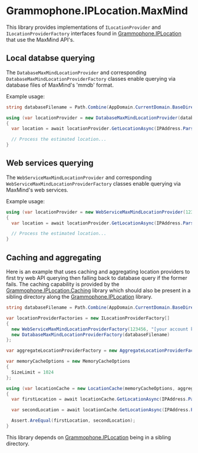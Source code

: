 # Grammophone.IPLocation.MaxMind

This library provides implementations of `ILocationProvider` and `ILocationProviderFactory` interfaces
found in [Grammophone.IPLocation](https://github.com/grammophone/Grammophone.IPLocation) that use the MaxMind API's.

## Local databse querying
The `DatabaseMaxMindLocationProvider` and corresponding `DatabaseMaxMindLocationProviderFactory` classes enable querying via database files
of MaxMind's 'mmdb' format.

Example usage:
```CS
string databaseFilename = Path.Combine(AppDomain.CurrentDomain.BaseDirectory, "GeoLite2-City.mmdb");

using (var locationProvider = new DatabaseMaxMindLocationProvider(databaseFilename))
{
  var location = await locationProvider.GetLocationAsync(IPAddress.Parse("[some IP address]"));

  // Process the estimated location...
}
```

## Web services querying
The `WebServiceMaxMindLocationProvider` and corresponding `WebServiceMaxMindLocationProviderFactory` classes enable querying via MaxMind's web services.

Example usage:
```CS
using (var locationProvider = new WebServiceMaxMindLocationProvider(123456, "[your account key]"))
{
  var location = await locationProvider.GetLocationAsync(IPAddress.Parse("[some IP address]));

  // Process the estimated location...
}
```

## Caching and aggregating
Here is an example that uses caching and aggregating location providers to first try web API querying then falling back to database query if the former fails.
The caching capability is provided by the [Grammophone.IPLocation.Caching](https://github.com/grammophone/Grammophone.IPLocation.Caching) library
which should also be present in a sibling directory along the [Grammophone.IPLocation](https://github.com/grammophone/Grammophone.IPLocation) library.
```CS
string databaseFilename = Path.Combine(AppDomain.CurrentDomain.BaseDirectory, "GeoLite2-City.mmdb");

var locationProviderFactories = new ILocationProviderFactory[]
{
  new WebServiceMaxMindLocationProviderFactory(123456, "[your account key]"),
  new DatabaseMaxMindLocationProviderFactory(databaseFilename)
};

var aggregateLocationProviderFactory = new AggregateLocationProviderFactory(locationProviderFactories);

var memoryCacheOptions = new MemoryCacheOptions
{
  SizeLimit = 1024
};

using (var locationCache = new LocationCache(memoryCacheOptions, aggregateLocationProviderFactory))
{
  var firstLocation = await locationCache.GetLocationAsync(IPAddress.Parse("[some IP address]"));

  var secondLocation = await locationCache.GetLocationAsync(IPAddress.Parse("[the same IP address]"));

  Assert.AreEqual(firstLocation, secondLocation);
}
```

This library depends on [Grammophone.IPLocation](https://github.com/grammophone/Grammophone.IPLocation) being in a sibling directory.
